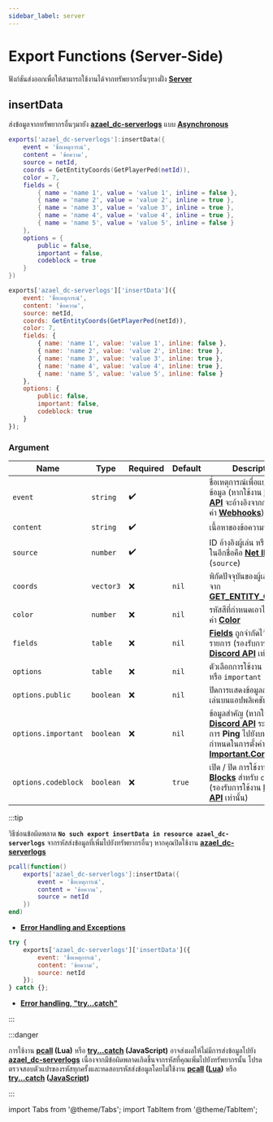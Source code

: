 ```yaml
---
sidebar_label: server
---
```


# Export Functions (Server-Side)

ฟังก์ชันส่งออกเพื่อให้สามารถใช้งานได้จากทรัพยากรอื่นๆทางฝั่ง **[Server](https://en.wikipedia.org/wiki/Server-side)**

## insertData

ส่งข้อมูลจากทรัพยากรอื่นๆมายัง **[azael_dc-serverlogs](../)** แบบ **[Asynchronous](https://en.wikipedia.org/wiki/Asynchrony_(computer_programming))**

<Tabs>
<TabItem value="lua" label="Lua">

```lua
exports['azael_dc-serverlogs']:insertData({
    event = 'ชื่อเหตุการณ์',
    content = 'ข้อความ',
    source = netId,
    coords = GetEntityCoords(GetPlayerPed(netId)),
    color = 7,
    fields = {
        { name = 'name 1', value = 'value 1', inline = false },
        { name = 'name 2', value = 'value 2', inline = true },
        { name = 'name 3', value = 'value 3', inline = true },
        { name = 'name 4', value = 'value 4', inline = true },
        { name = 'name 5', value = 'value 5', inline = false }
    },
    options = {
        public = false,
        important = false,
        codeblock = true
    }
})
```

</TabItem>
<TabItem value="javascript" label="JavaScript">

```js
exports['azael_dc-serverlogs']['insertData']({
    event: 'ชื่อเหตุการณ์',
    content: 'ข้อความ',
    source: netId,
    coords: GetEntityCoords(GetPlayerPed(netId)),
    color: 7,
    fields: {
        { name: 'name 1', value: 'value 1', inline: false },
        { name: 'name 2', value: 'value 2', inline: true },
        { name: 'name 3', value: 'value 3', inline: true },
        { name: 'name 4', value: 'value 4', inline: true },
        { name: 'name 5', value: 'value 5', inline: false }
    },
    options: {
        public: false,
        important: false,
        codeblock: true
    }
});
```

</TabItem>
</Tabs>

### Argument

| Name                    | Type               | Required           | Default                                      | Description                                                
|-------------------------|--------------------|--------------------|----------------------------------------------|--------------------------------------------------
| `event`                 | `string`           | ✔️                 |                                              | ชื่อเหตุการณ์เพื่อแยกประเภทข้อมูล (หากใช้งาน **[Discord API](../config/server#discord-api)** จะอ้างอิงจากการกำหนดค่า **[Webhooks](../config/server#webhooks)**)
| `content`               | `string`           | ✔️                 |                                              | เนื้อหาของข้อความที่ต้องการส่ง
| `source`                | `number`           | ✔️                 |                                              | ID อ้างอิงผู้เล่น หรือที่รู้จักกันในอีกชื่อคือ **[Net ID](https://docs.fivem.net/docs/scripting-manual/networking/ids/#server-id)** (`source`)
| `coords`                | `vector3`          | ❌                 | `nil`                                        | พิกัดปัจจุบันของผู้เล่น (อ้างอิงจาก **[GET_ENTITY_COORDS](https://docs.fivem.net/natives/?_0x1647F1CB)**)
| `color`                 | `number`           | ❌                 | `nil`                                        | รหัสสีที่กำหนดเอาไว้ในการตั้งค่า **[Color](../config/server#color)**
| `fields`                | `table`            | ❌                 | `nil`                                        | **[Fields](https://discordjs.guide/popular-topics/embeds.html#embed-preview)** ถูกจำกัดไว้ที่ **20** รายการ (รองรับการใช้งาน **[Discord API](../config/server#discord-api)** เท่านั้น)
| `options`               | `table`            | ❌                 | `nil`                                        | ตัวเลือกการใช้งาน `public` หรือ `important`
| `options.public`        | `boolean`          | ❌                 | `nil`                                        | ปิดการเเสดงข้อมูลส่วนตัวของผู้เล่นบนแอปพลิเคชัน **[Discord](https://discord.com/)**
| `options.important`     | `boolean`          | ❌                 | `nil`                                        | ข้อมูลสำคัญ (หากใช้งาน **[Discord API](../config/server#discord-api)** ระบบจะดำเนินการ **Ping** ไปยังบทบาทที่กำหนดในการตั้งค่า **[Important.Content](../config/server#importantcontent)**)
| `options.codeblock`     | `boolean`          | ❌                 | `true`                                       | เปิด / ปิด การใช้งาน **[Code Blocks](https://support.discord.com/hc/en-us/articles/210298617-Markdown-Text-101-Chat-Formatting-Bold-Italic-Underline-)** สำหรับ `content` (รองรับการใช้งาน **[Discord API](../config/server#discord-api)** เท่านั้น)

:::tip

วิธีซ่อนข้อผิดพลาด **`No such export insertData in resource azael_dc-serverlogs`** จากรหัสส่งข้อมูลที่เพิ่มไปยังทรัพยากรอื่นๆ หากคุณปิดใช้งาน **[azael_dc-serverlogs](../#ยกเลิกใช้งาน)**

<Tabs>
<TabItem value="lua" label="Lua">

```lua
pcall(function()
    exports['azael_dc-serverlogs']:insertData({
        event = 'ชื่อเหตุการณ์',
        content = 'ข้อความ',
        source = netId
    })
end)
```

- **[Error Handling and Exceptions](https://www.lua.org/pil/8.4.html)**

</TabItem>
<TabItem value="javascript" label="JavaScript">

```js
try {
    exports['azael_dc-serverlogs']['insertData']({
        event: 'ชื่อเหตุการณ์',
        content: 'ข้อความ',
        source: netId
    });
} catch {};
```

- **[Error handling, "try...catch"](https://javascript.info/try-catch)**

</TabItem>
</Tabs>

:::

:::danger

การใช้งาน **[pcall](https://www.lua.org/pil/8.4.html) (Lua)** หรือ **[try...catch](https://javascript.info/try-catch) (JavaScript)** อาจส่งผลให้ไม่มีการส่งข้อมูลไปยัง **[azael_dc-serverlogs](../)** เนื่องจากมีข้อผิดพลาดเกิดขึ้นจากรหัสที่คุณเพิ่มไปยังทรัพยากรนั้น โปรดตรวจสอบตัวแปรของรหัสทุกครั้งและทดสอบรหัสส่งข้อมูลโดยไม่ใช้งาน **[pcall](https://www.lua.org/pil/8.4.html) ([Lua](https://www.lua.org/))** หรือ **[try...catch](https://javascript.info/try-catch) ([JavaScript](https://javascript.info/))**

:::

import Tabs from '@theme/Tabs';
import TabItem from '@theme/TabItem';
